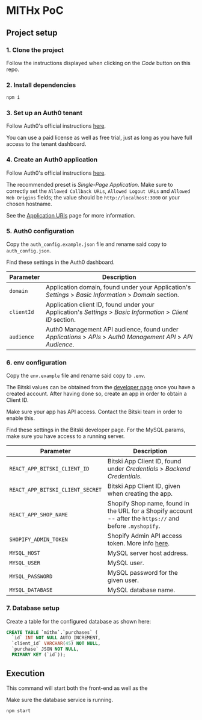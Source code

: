 # MITHx PoC

## Project setup

### 1. Clone the project

Follow the instructions displayed when clicking on the _Code_ button on this repo.

### 2. Install dependencies

```bash
npm i
```

### 3. Set up an Auth0 tenant

Follow Auth0's official instructions [here](https://auth0.com/docs/get-started/auth0-overview/create-tenants).

You can use a paid license as well as free trial, just as long as you have full access to the tenant dashboard.

### 4. Create an Auth0 application

Follow Auth0's official instructions [here](https://auth0.com/docs/get-started/auth0-overview/create-applications).

The recommended preset is _Single-Page Application_. Make sure to correctly set the `Allowed Callback URLs`, `Allowed Logout URLs` and `Allowed Web Origins` fields; the value should be `http://localhost:3000` or your chosen hostname.

See the [Application URIs](https://auth0.com/docs/get-started/auth0-overview/create-applications) page for more information.

### 5. Auth0 configuration

Copy the `auth_config.example.json` file and rename said copy to `auth_config.json`.

Find these settings in the Auth0 dashboard.

| Parameter  | Description                                                                                                   |
| ---------- | ------------------------------------------------------------------------------------------------------------- |
| `domain`   | Application domain, found under your Application's _Settings_ > _Basic Information_ > _Domain_ section.       |
| `clientId` | Application client ID, found under your Application's _Settings_ > _Basic Information_ > _Client ID_ section. |
| `audience` | Auth0 Management API audience, found under _Applications_ > _APIs_ > _Auth0 Management API_ > _API Audience_. |

### 6. env configuration

Copy the `env.example` file and rename said copy to `.env`.

The Bitski values can be obtained from the [developer page](https://developer.bitski.com/) once you have a created account. After having done so, create an app in order to obtain a Client ID.

Make sure your app has API access. Contact the Bitski team in order to enable this.

Find these settings in the Bitski developer page. For the MySQL params, make sure you have access to a running server.

| Parameter                        | Description                                                                                                |
| -------------------------------- | ---------------------------------------------------------------------------------------------------------- |
| `REACT_APP_BITSKI_CLIENT_ID`     | Bitski App Client ID, found under _Credentials_ > _Backend Credentials_.                                   |
| `REACT_APP_BITSKI_CLIENT_SECRET` | Bitski App Client ID, given when creating the app.                                                         |
| `REACT_APP_SHOP_NAME`            | Shopify Shop name, found in the URL for a Shopify account -- after the `https://` and before `.myshopify`. |
| `SHOPIFY_ADMIN_TOKEN`            | Shopify Admin API access token. More info [here](https://shopify.dev/docs/api/admin/getting-started).      |
| `MYSQL_HOST`                     | MySQL server host address.                                                                                 |
| `MYSQL_USER`                     | MySQL user.                                                                                                |
| `MYSQL_PASSWORD`                 | MySQL password for the given user.                                                                         |
| `MYSQL_DATABASE`                 | MySQL database name.                                                                                       |

### 7. Database setup

Create a table for the configured database as shown here:

```sql
CREATE TABLE `mithx`.`purchases` (
  `id` INT NOT NULL AUTO_INCREMENT,
  `client_id` VARCHAR(45) NOT NULL,
  `purchase` JSON NOT NULL,
  PRIMARY KEY (`id`));
```

## Execution

This command will start both the front-end as well as the

Make sure the database service is running.

```bash
npm start
```
